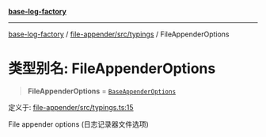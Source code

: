 [**base-log-factory**](../../../../index.md)

***

[base-log-factory](../../../../index.md) / [file-appender/src/typings](../index.md) / FileAppenderOptions

# 类型别名: FileAppenderOptions

> **FileAppenderOptions** = [`BaseAppenderOptions`](BaseAppenderOptions.md)

定义于: [file-appender/src/typings.ts:15](https://github.com/fengxinming/log-base/blob/2c3efcb178d7ddc2410225a9c002fea10b6d1b2d/packages/file-appender/src/typings.ts#L15)

File appender options (日志记录器文件选项)
